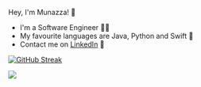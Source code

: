 Hey, I'm Munazza! :wave:

- I'm a Software Engineer 👩‍💻
- My favourite languages are Java, Python and Swift 📱
- Contact me on <a href = "https://linkedin.com/in/MunazzaFahmeen">LinkedIn</a> 💬



[![GitHub Streak](https://streak-stats.demolab.com?user=MunazzaF&theme=dark&border_radius=30)](https://git.io/streak-stats)

![](https://komarev.com/ghpvc/?username=MunazzaF&color=lightgrey)
